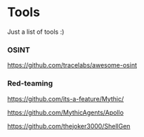 # Tools
Just a list of tools :)

### OSINT

https://github.com/tracelabs/awesome-osint

### Red-teaming

https://github.com/its-a-feature/Mythic/

https://github.com/MythicAgents/Apollo

https://github.com/thejoker3000/ShellGen


